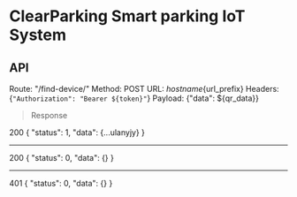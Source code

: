 # ClearParking Smart parking IoT System

## API

Route: "/find-device/"
Method: POST
URL: ${hostname}${url_prefix}
Headers: {`"Authorization": "Bearer ${token}"`}
Payload: {"data": ${qr_data}}

> Response

200
{
    "status": 1,
    "data": {...ulanyjy}
}

---

200
{
    "status": 0,
    "data": {}
}

---

401
{
    "status": 0,
    "data": {}
}